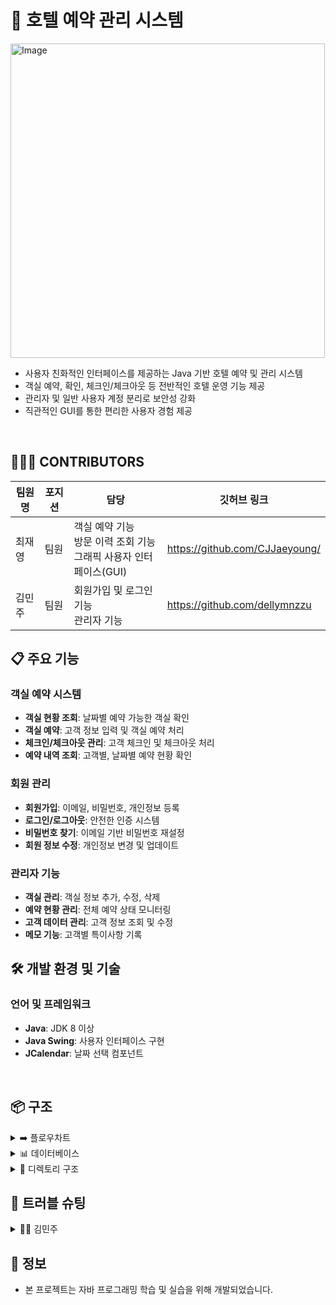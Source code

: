 # 🏨 호텔 예약 관리 시스템

<img width="503" alt="Image" src="https://github.com/user-attachments/assets/f62deb82-60ce-409d-9b6c-aeb8e22c2d59" /><br>
- 사용자 친화적인 인터페이스를 제공하는 Java 기반 호텔 예약 및 관리 시스템
- 객실 예약, 확인, 체크인/체크아웃 등 전반적인 호텔 운영 기능 제공
- 관리자 및 일반 사용자 계정 분리로 보안성 강화
- 직관적인 GUI를 통한 편리한 사용자 경험 제공

<br>

## 🧑🧑👩 CONTRIBUTORS
|팀원명   |포지션   | 담당   |깃허브 링크|
|---| ---   |---|---|
|최재영|   팀원 | 객실 예약 기능<br>방문 이력 조회 기능<br>그래픽 사용자 인터페이스(GUI)<br>   | https://github.com/CJJaeyoung/|
|김민주|   팀원|    회원가입 및 로그인 기능<br>관리자 기능 <br> |   https://github.com/dellymnzzu|


## 📋 주요 기능
### 객실 예약 시스템
- **객실 현황 조회**: 날짜별 예약 가능한 객실 확인
- **객실 예약**: 고객 정보 입력 및 객실 예약 처리
- **체크인/체크아웃 관리**: 고객 체크인 및 체크아웃 처리
- **예약 내역 조회**: 고객별, 날짜별 예약 현황 확인

### 회원 관리
- **회원가입**: 이메일, 비밀번호, 개인정보 등록
- **로그인/로그아웃**: 안전한 인증 시스템
- **비밀번호 찾기**: 이메일 기반 비밀번호 재설정
- **회원 정보 수정**: 개인정보 변경 및 업데이트

### 관리자 기능
- **객실 관리**: 객실 정보 추가, 수정, 삭제
- **예약 현황 관리**: 전체 예약 상태 모니터링
- **고객 데이터 관리**: 고객 정보 조회 및 수정
- **메모 기능**: 고객별 특이사항 기록

## 🛠️ 개발 환경 및 기술
### 언어 및 프레임워크
- **Java**: JDK 8 이상
- **Java Swing**: 사용자 인터페이스 구현
- **JCalendar**: 날짜 선택 컴포넌트

<br>

## 📦 구조

<details><summary>➡️ 플로우차트
</summary>

![Image](https://github.com/user-attachments/assets/5a80d62a-dcb3-4838-a7e3-c25673bf9454)
## 



</details>

<details><summary>📊 데이터베이스
</summary>

![Image](https://github.com/user-attachments/assets/7abfcbb7-c40c-4253-9e01-f940bbac1cbf)

## 



</details>

<details><summary>📂 디렉토리 구조
</summary>

```
📂Hotel
 └─📂src
    └─📂main
       ├─📂java
       │  └─📂hotel
       │      ├─📜AddData.java            # 데이터 추가 관련 클래스
       │      ├─📜AdminPage.java          # 관리자 페이지 UI 및 기능
       │      ├─📜DeleteData.java         # 데이터 삭제 관련 클래스
       │      ├─📜FindData.java           # 데이터 검색 관련 클래스
       │      ├─📜HistoryData.java        # 기록 데이터 관리 클래스
       │      ├─📜HotelReservationGUI.java # 메인 예약 시스템 GUI
       │      ├─📜JTableData.java         # 테이블 데이터 처리 클래스
       │      ├─📜Login.java              # 로그인 UI 및 기능
       │      ├─📜Main.java               # 메인 화면 UI 및 기능
       │      ├─📜MainFrame.java          # 메인 프레임 관리
       │      ├─📜MemoData.java           # 메모 데이터 관리 클래스
       │      ├─📜ModifyData.java         # 데이터 수정 관련 클래스
       │      ├─📜Mypage.java             # 마이페이지 UI 및 기능
       │      ├─📜Popup.java              # 팝업 창 관리 클래스
       │      ├─📜ResetPw.java            # 비밀번호 재설정 클래스
       │      ├─📜Room.java               # 객실 정보 클래스
       │      └─📜Sign_up.java            # 회원가입 UI 및 기능
       └─📂resources
          └─📂images                      # UI 이미지 리소스

```

</details>



## 📌 트러블 슈팅

<details><summary>👩‍💻 김민주
</summary>

<br>
<br>

# 1️⃣ 회원 수정 기능에서 콤보 박스 값이 정상적으로 반영되지 않는 문제

## 📝 문제 설명
회원 정보 수정 기능에서 **생성자를 과도하게 사용**한 결과, 콤보 박스의 값이 정상적으로 반영되지 않는 오류 발생

---

## 🔍 문제 발생 경과
- **데이터베이스 저장 확인**: 콤보 박스의 값은 이미 데이터베이스에 정상적으로 저장되어 있음.
- **회원 정보 수정 요청**: 사용자가 회원 정보를 수정할 때, 기존 콤보 박스 값을 변경하려고 시도함.
- **값 변경 오류 발생**: 콤보 박스의 값이 변경되지 않고, 초기 값으로 유지되는 현상 발생.
- **문제 지속**: 다른 입력 필드는 정상적으로 수정되지만, 콤보 박스 값만 변경되지 않는 문제가 계속 발생함.

---

## ⚠️ 원인
- 불필요한 생성자 호출로 인해 **새로운 객체가 생성**되면서 기존 객체의 상태가 유지되지 않았습니다.
- 수정 시 기존 객체를 변경해야 하지만 생성자 호출로 인해 값이 초기화되어 변경 사항이 반영되지 않았습니다.

---

## 🛠️ 해결 방법

**생성자 활용 방식을 점검하고 불필요한 생성자를 제거했습니다.**

---

## ✅ 결과
이 문제를 해결한 후, 사용자가 입력한 정보가 정상적으로 콤보박스에 불러졌습니다.

---





## 


</details>


## 👨‍ 정보
- 본 프로젝트는 자바 프로그래밍 학습 및 실습을 위해 개발되었습니다.
